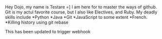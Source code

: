 Hey Dojo, my name is Testare =] I am here for to master the ways of github.
Git is my actul favorite course, but I also like Electives, and Ruby.
My deadly skills include
*Python
*Java
*Git
*JavaScript to some extent
*French.
*Killing history using git rebase

This has been updated to trigger webhook
